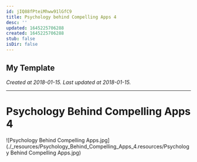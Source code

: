 ```yaml
---
id: jIQ88fPteiMhww91lGfC9
title: Psychology behind Compelling Apps 4
desc: ''
updated: 1645225706288
created: 1645225706288
stub: false
isDir: false
---
```

My Template
---

_Created at 2018-01-15._
_Last updated at 2018-01-15._




---

# Psychology Behind Compelling Apps 4


![Psychology Behind Compelling Apps.jpg](./_resources/Psychology_Behind_Compelling_Apps_4.resources/Psychology Behind Compelling Apps.jpg)

